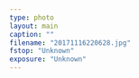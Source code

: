 ```yaml
---
type: photo
layout: main
caption: ""
filename: "20171116220628.jpg"
fstop: "Unknown"
exposure: "Unknown"
---
```

